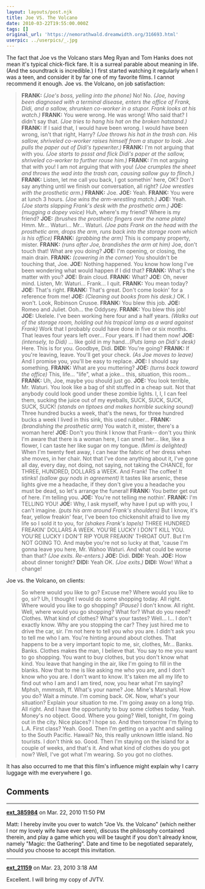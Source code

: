```yaml
---
layout: layouts/post.njk
title: Joe VS. The Volcano
date: 2010-03-22T19:55:00.000Z
tags: []
original_url: 'https://nemorathwald.dreamwidth.org/316693.html'
userpic: ../userpics/_.jpg
---
```

The fact that Joe vs the Volcano stars Meg Ryan and Tom Hanks does not mean it's typical chick-flick fare. It is a surreal parable about meaning in life. (And the soundtrack is incredible.) I first started watching it regularly when I was a teen, and consider it by far one of my favorite films. I cannot recommend it enough. Joe vs. the Volcano, on job satisfaction:

> **FRANK:** _(Joe's boss, yelling into the phone)_ No! No. _(Joe, having been diagnosed with a terminal disease, enters the office of Frank, Didi, and a sallow, shrunken co-worker in a stupor. Frank looks at his watch.)_ **FRANK:** You were wrong. He was wrong! Who said that? I didn't say that. _(Joe tries to hang his hat on the broken hatstand.)_ **FRANK:** If I said that, I would have been wrong. I would have been wrong, isn't that right, Harry? _(Joe throws his hat in the trash can. His sallow, shriveled co-worker raises himself from a stupor to look. Joe pulls the paper out of Didi's typewriter.)_ **FRANK:** I'm not arguing that with you. _(Joe starts to pssst and flick Didi's paper at the sallow, shriveled co-worker to further rouse him.)_ **FRANK:** I'm not arguing that with you! I am not arguing that with you! _(Joe crumples the sheet and throws the wad into the trash can, causing sallow guy to flinch.)_ **FRANK:** Listen, let me call you back, I got somethin' here, OK? Don't say anything until we finish our conversation, all right? _(Joe wrestles with the prosthetic arm.)_ **FRANK:** Joe. **JOE:** Yeah. **FRANK:** You were at lunch 3 hours. _(Joe wins the arm-wrestling match.)_ **JOE:** Yeah. _(Joe starts slapping Frank's desk with the prosthetic arm.)_ **JOE:** _(mugging a dopey voice)_ Huh, where's my friend? Where is my friend? **JOE:** _(brushes the prosthetic fingers over the name plate)_ Hmm. Mr... Waturi... Mr... Waturi. _(Joe pats Frank on the head with the prosthetic arm, drops the arm, runs back into the storage room which is his office)_ **FRANK:** _(grabbing the arm)_ This is company property, mister. **FRANK:** _(runs after Joe, brandishes the arm at him)_ Joe, don't touch that! What are you doing? **JOE:** I'm opening, or closing, the main drain. **FRANK:** _(cowering in the corner)_ You shouldn't be touching that, Joe. **JOE:** Nothing happened. You know how long I've been wondering what would happen if I did that? **FRANK:** What's the matter with you? **JOE:** Brain cloud. **FRANK:** What? **JOE:** Oh, never mind. Listen, Mr. Waturi... Frank... I quit. **FRANK:** You mean today? **JOE:** That's right. **FRANK:** That's great. Don't come lookin' for a reference from me! **JOE:** _(Cleaning out books from his desk.)_ OK. I won't. Look, Robinson Crusoe. **FRANK:** You blew this job. **JOE:** Romeo and Juliet. Ooh... the Oddysey. **FRANK:** You blew this job! **JOE:** Ukelele. I've been working here four and a half years. _(Walks out of the storage room, holding out his tropical lamp as a ward against Frank)_ Work that I probably could have done in five or six months. That leaves four years left over... Four years. If I had them now! **JOE:** _(intensely, to Didi)_ ... like gold in my hand..._(Puts lamp on Didi's desk)_ Here. This is for you. Goodbye, Didi. **DIDI:** You're going? **FRANK:** If you're leaving, leave. You'll get your check. _(As Joe moves to leave)_ And I promise you, you'll be easy to replace. **JOE:** I should say something. **FRANK:** What are you muttering? **JOE:** _(turns back toward the office)_ This, life... "life", what a joke... this, situation, this room... **FRANK:** Uh, Joe, maybe you should just go. **JOE:** You look terrible, Mr. Waturi. You look like a bag of shit stuffed in a cheap suit. Not that anybody could look good under these zombie lights. I, I, I can feel them, sucking the juice out of my eyeballs, SUCK, SUCK, SUCK, SUCK, SUCK! _(stands on tiptoes and makes horrible sucking sound)_ Three hundred bucks a week, that's the news, for three hundred bucks a week I lived in this sink, this used rubber... **FRANK:** _(brandishing the prosthetic arm)_ You watch it, mister, there's a woman here! **JOE:** Don't you think I know that Frank-- don't you think I'm aware that there is a woman here, I can smell her... like, like a flower, I can taste her like sugar on my tongue. _(Mimi is delighted)_ When I'm twenty feet away, I can hear the fabric of her dress when she moves, in her chair. Not that I've done anything about it, I've gone all day, every day, not doing, not saying, not taking the CHANCE, for THREE, HUNDRED, DOLLARS a WEEK. And Frank! The coffee! It stinks! _(sallow guy nods in agreement)_ It tastes like arsenic, these lights give me a headache, if they don't give you a headache you must be dead, so let's arrange the funeral! **FRANK:** You better get out of here. I'm telling you. **JOE:** You're not telling me nothin'. **FRANK:** I'm TELLING YOU! **JOE:** Why, I ask myself, why have I put up with you, I can't imagine. _(puts his arm around Frank's shoulders)_ But I know, it's fear, yellow freakin' fear, I've been too chickenshit afraid to live my life so I sold it to you, for _(shakes Frank's lapels)_ THREE HUNDRED FREAKIN' DOLLARS A WEEK. YOU'RE LUCKY I DON'T KILL YOU. YOU'RE LUCKY I DON'T RIP YOUR FREAKIN' THROAT OUT. But I'm NOT GOING TO. And maybe you're not so lucky at that, 'cause I'm gonna leave you here, Mr. Wahoo Waturi. And what could be worse than that? _(Joe exits. Re-enters.)_ **JOE:** Didi. **DIDI:** Yeah. **JOE:** How about dinner tonight? **DIDI:** Yeah OK. _(Joe exits.)_ **DIDI:** Wow! What a change!

Joe vs. the Volcano, on clients:

> So where would you like to go? Excuse me? Where would you like to go, sir? Uh, I thought I would do some shopping today. All right. Where would you like to go shopping? _(Pause)_ I don't know. All right. Well, where would you go shopping? What for? What do you need? Clothes. What kind of clothes? What's your tastes? Well... I... I don't exactly know. Why are you stopping the car? They just hired me to drive the car, sir. I'm not here to tell you who you are. I didn't ask you to tell me who I am. You're hinting around about clothes. That happens to be a very important topic to me, sir, clothes, Mr... Banks. Banks. Clothes makes the man, I believe that. You say to me you want to go shopping. You want to buy clothes, but you don't know what kind. You leave that hanging in the air, like I'm going to fill in the blanks. Now that to me is like asking me who you are, and I don't know who you are. I don't want to know. It's taken me all my life to find out who I am and I am tired, now, you hear what I'm saying? Mphsh, mmmssh, ff. What's your name? Joe. Mine's Marshall. How you do? Wait a minute. I'm coming back. OK. Now, what's your situation? Explain your situation to me. I'm going away on a long trip. All right. And I have the opportunity to buy some clothes today. Yeah. Money's no object. Good. Where you going? Well, tonight, I'm going out in the city. Nice places? I hope so. And then tomorrow I'm flying to L.A. First class? Yeah. Good. Then I'm getting on a yacht and sailing to the South Pacific. Hawaii? No, this really unknown little island. No tourists. I don't think so. Good. Then I'm staying on the island for a couple of weeks, and that's it. And what kind of clothes do you got now? Well, I've got what I'm wearing. So you got no clothes.

It has also occurred to me that this film's influence might explain why I carry luggage with me everywhere I go.

## Comments

---

**[ext_385984](https://www.dreamwidth.org/users/ext_385984)** on Mar. 22, 2010 11:50 PM

Matt: I hereby invite you over to watch "Joe Vs. the Volcano" (which neither I nor my lovely wife have ever seen), discuss the philosophy contained therein, and play a game which you will be taught if you don't already know, namely "Magic: the Gathering". Date and time to be negotiated separately, should you choose to accept this invitation.

---

**[ext_21159](https://www.dreamwidth.org/users/ext_21159)** on Mar. 23, 2010 3:18 AM

Excellent. I will bring my copy of JVTV.

